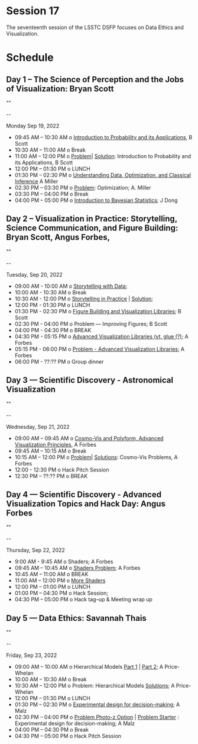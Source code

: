 # Session 17

The seventeenth session of the LSSTC DSFP focuses on Data Ethics and Visualization. 

# Schedule
 
## Day 1 – The Science of Perception and the Jobs of Visualization: Bryan Scott 

""

--

Monday Sep 19, 2022
* 09:45 AM – 10:30 AM o  [Introduction to Probability and its Applications](Day1/Probability_and_applications_DSFP_Session_16.ipynb), B Scott 
* 10:30 AM – 11:00 AM o Break 
* 11:00 AM – 12:00 PM o  [Problem](Day1/Introduction%20to%20Probability%20Problems%20no%20solutions.ipynb)| [Solution](Day1/Introduction%20to%20Probability%20Problems.ipynb): Introduction to Probability and its Applications, B Scott 
* 12:00 PM – 01:30 PM o LUNCH 
* 01:30 PM – 02:30 PM o  [Understanding Data, Optimization, and Classical Inference](Day1/ConnectingModelsAndData.ipynb) A Miller   
* 02:30 PM – 03:30 PM o  [Problem](Day1/MaximumLikelihoodEstimation.ipynb): Optimization; A. Miller 
* 03:30 PM – 04:00 PM o Break 
* 04:00 PM – 05:00 PM o [Introduction to Bayesian Statistics](Day1/Bayes.pdf); J Dong 
 
## Day 2 – Visualization in Practice: Storytelling, Science Communication, and Figure Building: Bryan Scott, Angus Forbes, 

""

-- 

Tuesday, Sep 20, 2022
* 09:00 AM - 10:00 AM o [Storytelling with Data](); 
* 10:00 AM - 10:30 AM o Break 
* 10:30 AM - 12:00 PM o [Storytelling in Practice]() | [Solution](); 
* 12:00 PM - 01:30 PM o LUNCH 
* 01:30 PM - 02:30 PM o [Figure Building and Visualization Libraries](); B Scott 
* 02:30 PM - 04:00 PM o Problem –– Improving Figures; B Scott  
* 04:00 PM - 04:30 PM o BREAK 
* 04:30 PM - 05:15 PM o [Advanced Visualization Libraries (yt, glue (?)](); A Forbes  
* 05:15 PM - 06:00 PM o [Problem - Advanced Visualization Libraries](); A Forbes
* 06:00 PM - ??:?? PM o Group dinner 
 
## Day 3 — Scientific Discovery - Astronomical Visualization  

""

-- 

Wednesday, Sep 21, 2022
* 09:00 AM – 09:45 AM o  [Cosmo-Vis and Polyform, Advanced Visualization Principles](Day3/PGM-slides.pdf), A Forbes
* 09:45 AM – 10:15 AM o Break 
* 10:15 AM – 12:00 PM o  [Problem]()| [Solutions](): Cosmo-Vis Problems, A Forbes
* 12:00 - 12:30 PM o Hack Pitch Session 
* 12:30 PM – ??:?? PM o BREAK 

## Day 4 — Scientific Discovery - Advanced Visualization Topics and Hack Day: Angus Forbes

""

-- 

Thursday, Sep 22, 2022 

* 9:00 AM - 9:45 AM o Shaders; A Forbes
* 09:45 AM – 10:45 AM o [Shaders Problem](); A Forbes
* 10:45 AM – 11:00 AM o BREAK 
* 11:00 AM – 12:00 PM o  [More Shaders]()
* 12:00 PM – 01:00 PM o LUNCH 
* 01:00 PM – 04:30 PM o Hack Session;  
* 04:30 PM – 05:00 PM o Hack tag–up & Meeting wrap up 

 
## Day 5 — Data Ethics: Savannah Thais  

""

--  

Friday, Sep 23, 2022
* 09:00 AM – 10:00 AM o Hierarchical Models [Part 1](Day4/Hierarchical-models-1.ipynb) | [Part 2](Day4/Hierarchical-models-2.ipynb); A Price-Whelan  
* 10:00 AM – 10:30 AM o Break 
* 10:30 AM – 12:00 PM o  Problem: Hierarchical Models [Solutions](Day4/solutions); A Price-Whelan  
* 12:00 PM – 01:30 PM o LUNCH 
* 01:30 PM – 02:30 PM o [Experimental design for decision-making](Day4/experimental_design.pdf); A Malz 
* 02:30 PM – 04:00 PM o [Problem Photo-z Option](Day4/expdes-photoz.ipynb) | [Problem Starter](Day4/expdes-starter.ipynb) : Experimental design for decision-making; A Malz 
* 04:00 PM – 04:30 PM o Break 
* 04:30 PM – 05:00 PM o Hack Pitch Session  

